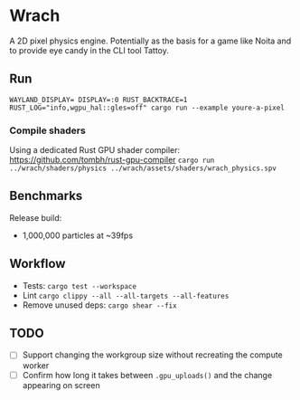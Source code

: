 # Wrach

A 2D pixel physics engine. Potentially as the basis for a game like Noita and to provide eye candy in the CLI tool Tattoy.

## Run

`WAYLAND_DISPLAY= DISPLAY=:0 RUST_BACKTRACE=1 RUST_LOG="info,wgpu_hal::gles=off" cargo run --example youre-a-pixel`

### Compile shaders

Using a dedicated Rust GPU shader compiler: https://github.com/tombh/rust-gpu-compiler
`cargo run ../wrach/shaders/physics ../wrach/assets/shaders/wrach_physics.spv`

## Benchmarks

Release build:

- 1,000,000 particles at ~39fps

## Workflow

- Tests: `cargo test --workspace`
- Lint `cargo clippy --all --all-targets --all-features`
- Remove unused deps: `cargo shear --fix`

## TODO

- [ ] Support changing the workgroup size without recreating the compute worker
- [ ] Confirm how long it takes between `.gpu_uploads()` and the change appearing on screen
